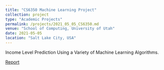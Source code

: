 ```yaml
---
title: "CS6350 Machine Learning Project"
collection: project
type: "Academic Projects"
permalink: /projects/2021_05_05_CS6350.md
venue: "School of Computing, University of Utah"
date: 2021-05-05
location: "Salt Lake City, USA"
---
```


Income Level Prediction Using a Variety of Machine Learning Algorithms. 

[Report ](http://tushaarkataria.github.io/files/cs6350-report.pdf)

